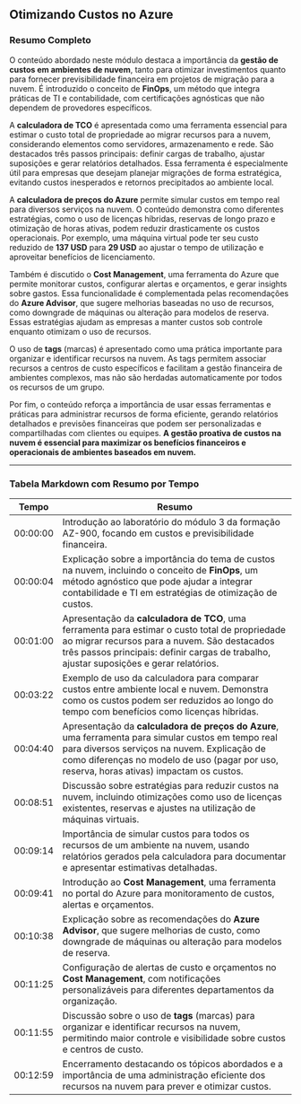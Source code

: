 ## Otimizando Custos no Azure

### Resumo Completo

O conteúdo abordado neste módulo destaca a importância da **gestão de custos em ambientes de nuvem**, tanto para otimizar investimentos quanto para fornecer previsibilidade financeira em projetos de migração para a nuvem. É introduzido o conceito de **FinOps**, um método que integra práticas de TI e contabilidade, com certificações agnósticas que não dependem de provedores específicos.

A **calculadora de TCO** é apresentada como uma ferramenta essencial para estimar o custo total de propriedade ao migrar recursos para a nuvem, considerando elementos como servidores, armazenamento e rede. São destacados três passos principais: definir cargas de trabalho, ajustar suposições e gerar relatórios detalhados. Essa ferramenta é especialmente útil para empresas que desejam planejar migrações de forma estratégica, evitando custos inesperados e retornos precipitados ao ambiente local.

A **calculadora de preços do Azure** permite simular custos em tempo real para diversos serviços na nuvem. O conteúdo demonstra como diferentes estratégias, como o uso de licenças híbridas, reservas de longo prazo e otimização de horas ativas, podem reduzir drasticamente os custos operacionais. Por exemplo, uma máquina virtual pode ter seu custo reduzido de **137 USD** para **29 USD** ao ajustar o tempo de utilização e aproveitar benefícios de licenciamento.

Também é discutido o **Cost Management**, uma ferramenta do Azure que permite monitorar custos, configurar alertas e orçamentos, e gerar insights sobre gastos. Essa funcionalidade é complementada pelas recomendações do **Azure Advisor**, que sugere melhorias baseadas no uso de recursos, como downgrade de máquinas ou alteração para modelos de reserva. Essas estratégias ajudam as empresas a manter custos sob controle enquanto otimizam o uso de recursos.

O uso de **tags** (marcas) é apresentado como uma prática importante para organizar e identificar recursos na nuvem. As tags permitem associar recursos a centros de custo específicos e facilitam a gestão financeira de ambientes complexos, mas não são herdadas automaticamente por todos os recursos de um grupo.

Por fim, o conteúdo reforça a importância de usar essas ferramentas e práticas para administrar recursos de forma eficiente, gerando relatórios detalhados e previsões financeiras que podem ser personalizadas e compartilhadas com clientes ou equipes. **A gestão proativa de custos na nuvem é essencial para maximizar os benefícios financeiros e operacionais de ambientes baseados em nuvem.**

---


### Tabela Markdown com Resumo por Tempo

| **Tempo**    | **Resumo**                                                                                                                                                                                                                                                                             |
|--------------|-----------------------------------------------------------------------------------------------------------------------------------------------------------------------------------------------------------------------------------------------------------------------------------------|
| 00:00:00     | Introdução ao laboratório do módulo 3 da formação AZ-900, focando em custos e previsibilidade financeira.                                                                                                                                                                               |
| 00:00:04     | Explicação sobre a importância do tema de custos na nuvem, incluindo o conceito de **FinOps**, um método agnóstico que pode ajudar a integrar contabilidade e TI em estratégias de otimização de custos.                                                                                 |
| 00:01:00     | Apresentação da **calculadora de TCO**, uma ferramenta para estimar o custo total de propriedade ao migrar recursos para a nuvem. São destacados três passos principais: definir cargas de trabalho, ajustar suposições e gerar relatórios.                                               |
| 00:03:22     | Exemplo de uso da calculadora para comparar custos entre ambiente local e nuvem. Demonstra como os custos podem ser reduzidos ao longo do tempo com benefícios como licenças híbridas.                                                                                                  |
| 00:04:40     | Apresentação da **calculadora de preços do Azure**, uma ferramenta para simular custos em tempo real para diversos serviços na nuvem. Explicação de como diferenças no modelo de uso (pagar por uso, reserva, horas ativas) impactam os custos.                                          |
| 00:08:51     | Discussão sobre estratégias para reduzir custos na nuvem, incluindo otimizações como uso de licenças existentes, reservas e ajustes na utilização de máquinas virtuais.                                                                                                                |
| 00:09:14     | Importância de simular custos para todos os recursos de um ambiente na nuvem, usando relatórios gerados pela calculadora para documentar e apresentar estimativas detalhadas.                                                                                                         |
| 00:09:41     | Introdução ao **Cost Management**, uma ferramenta no portal do Azure para monitoramento de custos, alertas e orçamentos.                                                                                                                                                              |
| 00:10:38     | Explicação sobre as recomendações do **Azure Advisor**, que sugere melhorias de custo, como downgrade de máquinas ou alteração para modelos de reserva.                                                                                                                                 |
| 00:11:25     | Configuração de alertas de custo e orçamentos no **Cost Management**, com notificações personalizáveis para diferentes departamentos da organização.                                                                                                                                    |
| 00:11:55     | Discussão sobre o uso de **tags** (marcas) para organizar e identificar recursos na nuvem, permitindo maior controle e visibilidade sobre custos e centros de custo.                                                                                                                     |
| 00:12:59     | Encerramento destacando os tópicos abordados e a importância de uma administração eficiente dos recursos na nuvem para prever e otimizar custos.                                                                                                                                       |

